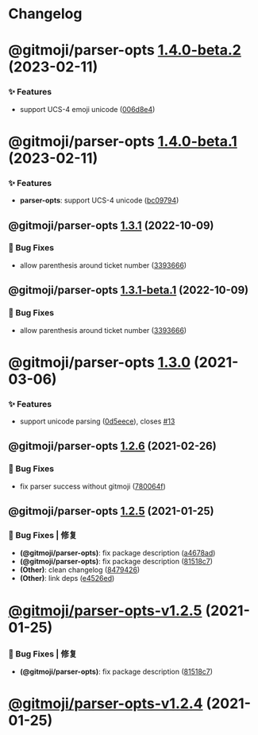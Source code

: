 # Changelog

# @gitmoji/parser-opts [1.4.0-beta.2](https://github.com/arvinxx/gitmoji-commit-workflow/compare/@gitmoji/parser-opts@1.4.0-beta.1...@gitmoji/parser-opts@1.4.0-beta.2) (2023-02-11)

### ✨ Features

- support UCS-4 emoji unicode ([006d8e4](https://github.com/arvinxx/gitmoji-commit-workflow/commit/006d8e4))

# @gitmoji/parser-opts [1.4.0-beta.1](https://github.com/arvinxx/gitmoji-commit-workflow/compare/@gitmoji/parser-opts@1.3.1...@gitmoji/parser-opts@1.4.0-beta.1) (2023-02-11)

### ✨ Features

- **parser-opts**: support UCS-4 unicode ([bc09794](https://github.com/arvinxx/gitmoji-commit-workflow/commit/bc09794))

## @gitmoji/parser-opts [1.3.1](https://github.com/arvinxx/gitmoji-commit-workflow/compare/@gitmoji/parser-opts@1.3.0...@gitmoji/parser-opts@1.3.1) (2022-10-09)

### 🐛 Bug Fixes

- allow parenthesis around ticket number ([3393666](https://github.com/arvinxx/gitmoji-commit-workflow/commit/3393666))

## @gitmoji/parser-opts [1.3.1-beta.1](https://github.com/arvinxx/gitmoji-commit-workflow/compare/@gitmoji/parser-opts@1.3.0...@gitmoji/parser-opts@1.3.1-beta.1) (2022-10-09)

### 🐛 Bug Fixes

- allow parenthesis around ticket number ([3393666](https://github.com/arvinxx/gitmoji-commit-workflow/commit/3393666))

# @gitmoji/parser-opts [1.3.0](https://github.com/arvinxx/gitmoji-commit-workflow/compare/@gitmoji/parser-opts@1.2.6...@gitmoji/parser-opts@1.3.0) (2021-03-06)

### ✨ Features

- support unicode parsing ([0d5eece](https://github.com/arvinxx/gitmoji-commit-workflow/commit/0d5eece)), closes [#13](https://github.com/arvinxx/gitmoji-commit-workflow/issues/13)

## @gitmoji/parser-opts [1.2.6](https://github.com/arvinxx/gitmoji-commit-workflow/compare/@gitmoji/parser-opts@1.2.5...@gitmoji/parser-opts@1.2.6) (2021-02-26)

### 🐛 Bug Fixes

- fix parser success without gitmoji ([780064f](https://github.com/arvinxx/gitmoji-commit-workflow/commit/780064f))

## @gitmoji/parser-opts [1.2.5](https://github.com/arvinxx/gitmoji-commit-workflow/compare/@gitmoji/parser-opts@1.2.4...@gitmoji/parser-opts@1.2.5) (2021-01-25)

### 🐛 Bug Fixes | 修复

- **(@gitmoji/parser-opts)**: fix package description ([a4678ad](https://github.com/arvinxx/gitmoji-commit-workflow/commit/a4678ad))
- **(@gitmoji/parser-opts)**: fix package description ([81518c7](https://github.com/arvinxx/gitmoji-commit-workflow/commit/81518c7))
- **(Other)**: clean changelog ([8479426](https://github.com/arvinxx/gitmoji-commit-workflow/commit/8479426))
- **(Other)**: link deps ([e4526ed](https://github.com/arvinxx/gitmoji-commit-workflow/commit/e4526ed))

# [@gitmoji/parser-opts-v1.2.5](https://github.com/arvinxx/gitmoji-commit-workflow/compare/@gitmoji/parser-opts-v1.2.4...@gitmoji/parser-opts-v1.2.5) (2021-01-25)

### 🐛 Bug Fixes | 修复

- **(@gitmoji/parser-opts)**: fix package description ([81518c7](https://github.com/arvinxx/gitmoji-commit-workflow/commit/81518c7))

# [@gitmoji/parser-opts-v1.2.4](https://github.com/arvinxx/gitmoji-commit-workflow/compare/@gitmoji/parser-opts-v1.2.3...@gitmoji/parser-opts-v1.2.4) (2021-01-25)
